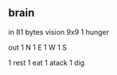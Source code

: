 brain
-----

in
81 bytes vision 9x9
 1 hunger 
 
out
 1 N
 1 E
 1 W
 1 S
 
 1 rest
 1 eat
 1 atack
 1 dig

